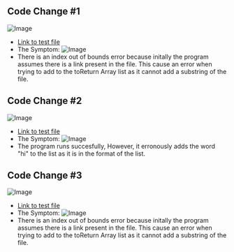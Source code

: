 ## Code Change #1
![Image](https://www.linkpicture.com/q/Screen-Shot-2022-04-23-at-3.36.13-PM.png)
* [Link to test file](https://github.com/SathyaVen/markdown-parser/blob/main/test.md)
* The Symptom: ![Image](https://www.linkpicture.com/q/Screen-Shot-2022-04-23-at-3.36.46-PM.png)
* There is an index out of bounds error because initally the program assumes there is a link present in the file. This cause an error when trying to add to the toReturn Array list as it cannot add a substring of the file. 

## Code Change #2
![Image](https://www.linkpicture.com/q/Screen-Shot-2022-04-08-at-11.00.09-AM.png)
* [Link to test file](https://github.com/SathyaVen/markdown-parser/blob/main/test.md)
* The Symptom: ![Image](https://www.linkpicture.com/q/Screen-Shot-2022-04-08-at-11.00.09-AM.png)
* The program runs succesfully, However, it erronously adds the word "hi" to the list as it is in the format of the list.

## Code Change #3
![Image](https://www.linkpicture.com/q/Screen-Shot-2022-04-08-at-11.00.09-AM.png)
* [Link to test file](https://github.com/SathyaVen/markdown-parser/blob/main/test.md)
* The Symptom: ![Image](https://www.linkpicture.com/q/Screen-Shot-2022-04-08-at-11.00.09-AM.png)
* There is an index out of bounds error because initally the program assumes there is a link present in the file. This cause an error when trying to add to the toReturn Array list as it cannot add a substring of the file. 





